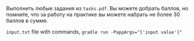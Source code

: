 Выполнить любые задания из `tasks.pdf`. Вы можете добрать баллов, но помните, что за работу на практике вы можете набрать не более 30 баллов в сумме.

`input.txt` file with commands, `gradle run -PappArgs="['input value']"`